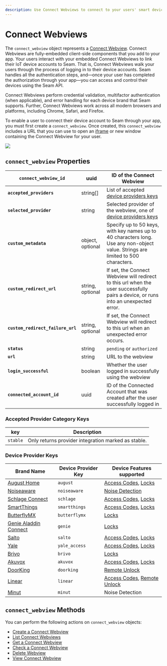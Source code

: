 ```yaml
---
description: Use Connect Webviews to connect to your users' smart devices to the Seam API
---
```


# Connect Webviews

The `connect_webview` object represents a [Connect Webview](../../core-concepts/connect-webviews/). Connect Webviews are fully-embedded client-side components that you add to your app. Your users interact with your embedded Connect Webviews to link their IoT device accounts to Seam. That is, Connect Webviews walk your users through the process of logging in to their device accounts. Seam handles all the authentication steps, and—once your user has completed the authorization through your app—you can access and control their devices using the Seam API.

Connect Webviews perform credential validation, multifactor authentication (when applicable), and error handling for each device brand that Seam supports. Further, Connect Webviews work across all modern browsers and platforms, including Chrome, Safari, and Firefox.

To enable a user to connect their device account to Seam through your app, you must first create a `connect_webview`. Once created, this `connect_webview` includes a URL that you can use to open an [iframe](https://www.w3schools.com/html/html\_iframe.asp) or new window containing the Connect Webview for your user.

![](<../../.gitbook/assets/image (12).png>)

## `connect_webview` Properties

| **`connect_webview_id`**          | uuid             | ID of the Connect Webview                                                                                                          |
| --------------------------------- | ---------------- | ---------------------------------------------------------------------------------------------------------------------------------- |
| **`accepted_providers`**          | string\[]        | List of accepted [device providers keys](./#device-provider-keys)                                                                  |
| **`selected_provider`**           | string           | Selected provider of the webview, one of [device providers keys](./#device-provider-keys)                                          |
| **`custom_metadata`**             | object, optional | Specify up to 50 keys, with key names up to 40 characters long. Use any non-object value. Strings are limited to 500 characters.   |
| **`custom_redirect_url`**         | string, optional | If set, the Connect Webview will redirect to this url when the user successfully pairs a device, or runs into an unexpected error. |
| **`custom_redirect_failure_url`** | string, optional | If set, the Connect Webview will redirect to this url when an unexpected error occurs.                                             |
| **`status`**                      | string           | `pending` or `authorized`                                                                                                          |
| **`url`**                         | string           | URL to the webview                                                                                                                 |
| **`login_successful`**            | boolean          | Whether the user logged in successfully using the webview                                                                          |
| **`connected_account_id`**        | uuid             | ID of the Connected Account that was created after the user successfully logged in                                                 |

### Accepted Provider Category Keys

| key      | Description                                         |
| -------- | --------------------------------------------------- |
| `stable` | Only returns provider integration marked as stable. |

### Device Provider Keys

| Brand Name                                                                     | Device Provider Key | Device Features supported                                                    |
| ------------------------------------------------------------------------------ | ------------------- | ---------------------------------------------------------------------------- |
| [August Home](https://august.com/)                                             | `august`            | [Access Codes](../access-codes/), [Locks](../locks/)                         |
| [Noiseaware](https://noiseaware.com/)                                          | `noiseaware`        | [Noise Detection](broken-reference/)                                         |
| [Schlage Connect](https://www.schlage.com/en/home/smart-locks/connect.html)    | `schlage`           | [Access Codes](../access-codes/), [Locks](../locks/)                         |
| [SmartThings](https://www.smartthings.com/)                                    | `smartthings`       | [Access Codes](../access-codes/), [Locks](../locks/)                         |
| [ButterflyMX](https://butterflymx.com/)                                        | `butterflymx`       | [Locks](../locks/)                                                           |
| [Genie Aladdin Connect](https://www.geniecompany.com/aladdin-connect-by-genie) | `genie`             | [Locks](../locks/)                                                           |
| [Salto](https://saltosystems.com/)                                             | `salto`             | [Access Codes](../access-codes/), [Locks](../locks/)                         |
| [Yale](https://www.yalehome.com/)                                              | `yale_access`       | [Access Codes](../access-codes/), [Locks](../locks/)                         |
| [Brivo](https://www.brivo.com/)                                                | `brivo`             | [Locks](../locks/)                                                           |
| [Akuvox](https://akuvox.com/)                                                  | `akuvox`            | [Access Codes](../access-codes/), [Locks](../locks/)                         |
| [DoorKing](https://www.doorking.com/)                                          | `doorking`          | [Remote Unlock](../locks/unlock-a-lock.md)                                   |
| [Linear](https://linear-solutions.com/)                                        | `linear`            | [Access Codes](../access-codes/), [Remote Unlock](../locks/unlock-a-lock.md) |
| [Minut](https://www.minut.com/)                                                | `minut`             | Noise Detection                                                              |

## `connect_webview` Methods

You can perform the following actions on `connect_webview` objects:

* [Create a Connect Webview](create-a-connect-webview.md)
* [List Connect Webviews](list-connect-webviews.md)
* [Get a Connect Webview](get-a-connect-webview.md)
* [Check a Connect Webview](get-a-connect-webview.md)
* [Delete Webview](broken-reference/)
* [View Connect Webview](broken-reference/)
